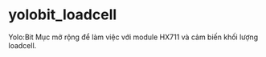 # yolobit_loadcell
Yolo:Bit Mục mở rộng để làm việc với module HX711 và cảm biến khối lượng loadcell.
